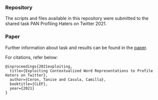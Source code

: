 ### Repository
The scripts and files available in this repository were submitted to the shared task PAN Profiling Haters on Twitter 2021. 

### Paper
Further information about task and results can be found in the [paper](http://ceur-ws.org/Vol-2936/paper-160.pdf). 

For citations, refer below: 

```
@inproceedings{2021exploiting,
  title={Exploiting Contextualized Word Representations to Profile Haters on Twitter},
  author={Ceron, Tanise and Casula, Camilla},
  booktitle={CLEF},
  year={2021}
}
```
